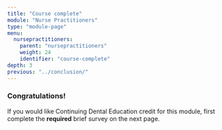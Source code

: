 ```yaml
---
title: "Course complete"
module: "Nurse Practitioners"
type: "module-page"
menu:
  nursepractitioners:
    parent: "nursepractitioners"
    weight: 24
    identifier: "course-complete"
depth: 3
previous: "../conclusion/"
---
```

<div class="pageblock"><h3>Congratulations!</h3><div class="maintext">
<p>If you would like Continuing Dental Education credit for this module, first complete the  <strong>required</strong> brief survey on the next page.</p>
</div>
</div>